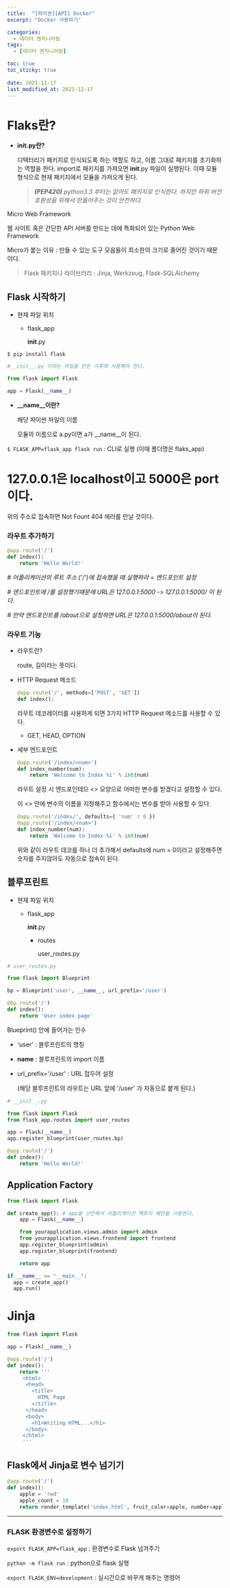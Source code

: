 ```yaml
---
title:  "[파이썬][API] Docker"
excerpt: "Docker 사용하기"

categories:
  - 데이터 엔지니어링
tags:
  - [데이터 엔지니어링]

toc: true
toc_sticky: true
 
date: 2021-12-17
last_modified_at: 2021-12-17
---
```


# Flaks란?

- **__init__.py란?**
    
    디텍터리가 패키지로 인식되도록 하는 역할도 하고, 이름 그대로 패키지를 초기화하는 역할을 한다. import로 패키지를 가져오면 __init__.py 파일이 실행된다. 이때 모듈 형식으로 현재 패키지에서 모듈을 가져오게 된다.
    
    > ***(PEP420)** python3.3 부터는 없어도 패키지로 인식한다. 하지만 하위 버전 호환성을 위해서 만들어주는 것이 안전하다.*
    > 

Micro Web Framework

웹 사이트 혹은 간단한 API 서버를 만드는 데에 특화되어 있는 Python Web Framework

Micro가 붙는 이유 : 만들 수 있는 도구 모음들이 최소한의 크기로 줄어진 것이기 때문이다.

> Flask 패키지나 라이브러리 : Jinja, Werkzeug, Flask-SQLAlchemy
> 

## Flask 시작하기

- 현재 파일 위치
    - flask_app
        
        __init__.py
        

`$ pip install flask`

```python
#__init__.py 이라는 파일을 만든 이후에 사용해야 한다.

from flask import Flask

app = Flask(__name__)
```

- **__name__이란?**
    
    해당 파이썬 파일의 이름
    
    모듈의 이름으로 a.py이면 a가 __name__이 된다.
    

`$ FLASK_APP=flask_app flask run` : CLI로 실행 (이때 폴더명은 flaks_app)

# 127.0.0.1은 localhost이고 5000은 port이다.

위의 주소로 접속하면 Not Fount 404 에러를 만날 것이다.

### 라우트 추가하기

```python
@app.route('/')
def index():
    return 'Hello World!'
```

*# 어플리케이션의 루트 주소 ('/')에 접속했을 때 실행하라 = 엔드포인트 설정*

*# 엔드포인트에 /를 설정했기때문에 URL은 127.0.0.1:5000 -> 127.0.0.1:5000/ 이 된다.*

*# 만약 엔드포인트를 /about으로 설정하면 URL은 127.0.0.1:5000/about이 된다.*

### 라우트 기능

- 라우트란?
    
    route, 길이라는 뜻이다.
    
- HTTP Request 메소드
    
    ```python
    @app.route('/', methods=['POST', 'GET'])
    def index():
    ```
    
    라우트 데코레이터를 사용하게 되면 3가지 HTTP Request 메소드를 사용할 수 있다. 
    
    - GET, HEAD, OPTION
- 세부 엔드포인트
    
    ```python
    @app.route('/index/<num>')
    def index_number(num):
        return 'Welcome to Index %i' % int(num)
    ```
    
    라우트 설정 시 엔드포인테으 <> 모양으로 어떠한 변수를 받겠다고 설정할 수 있다.
    
    이 <> 안에 변수의 이름을 지정해주고 함수에서는 변수를 받아 사용할 수 있다.
    
    ```python
    @app.route('/index/', defaults={ 'num' : 0 })
    @app.route('/index/<num>')
    def index_number(num):
        return 'Welcome to Index %i' % int(num)
    ```
    
    위와 같이 라우트 데코를 하나 더 추가해서 defaults에 num = 0이라고 설정해주면 숫자를 주지않아도 자동으로 접속이 된다.
    
        

## 블루프린트

- 현재 파일 위치
    - flask_app
        
        __init__.py
        
        - routes
            
            user_routes.py
            

```python
# user_routes.py

from flask import Blueprint

bp = Blueprint('user', __name__, url_prefix='/user')

@bp.route('/')
def index():
    return 'User index page'
```

Blueprint() 안에 들어가는 인수

- 'user' : 블루프린트의 명칭
- __name__ : 블루프린트의 import 이름
- url_prefix='/user' : URL 접두어 설정
    
    (해당 블루프린트의 라우트는 URL 앞에 '/user' 가 자동으로 붙게 된다.)
    

```python
# __init__.py

from flask import Flask
from flask_app.routes import user_routes

app = Flask(__name__)
app.register_blueprint(user_routes.bp)

@app.route('/')
def index():
    return 'Hello World!'
```

## Application Factory

```python
from flask import Flask

def create_app(): # app을 선언해서 어플리케이션 팩토리 패턴을 사용한다.
    app = Flask(__name__)

    from yourapplication.views.admin import admin
    from yourapplication.views.frontend import frontend
    app.register_blueprint(admin)
    app.register_blueprint(frontend)

    return app

if __name__ == "__main__":
  app = create_app()
  app.run()
```

# Jinja

```python
from flask import Flask

app = Flask(__name__)

@app.route('/')
def index():
    return '''
     <html>
      <head>
        <title>
          HTML Page
        </title>
      </head>
      <body>
        <h1>Writing HTML...</h1>
      </body>
     </html>
     '''
```

## Flask에서 Jinja로 변수 넘기기

```python
@app.route('/')
def index():
    apple = 'red'
    apple_count = 10
    return render_template('index.html', fruit_color=apple, number=apple_count)
```

---

### FLASK 환경변수로 설정하기

`export FLASK_APP=flask_app` : 환경변수로 Flask 넘겨주기

`python -m flask run` : python으로 flask 실행

`export FLASK_ENV=development` : 실시간으로 바꾸게 해주는 명령어
